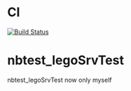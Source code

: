 # CI
[![Build Status](https://api.travis-ci.org/jayvee-yjw/nbtest_legoSrvTest.svg?branch=master)](https://travis-ci.org/jayvee-yjw/nbtest_legoSrvTest)

# nbtest_legoSrvTest
nbtest_legoSrvTest now only myself
